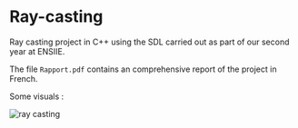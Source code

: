 # Ray-casting

Ray casting project in C++ using the SDL carried out as part of our second year at ENSIIE.

The file `Rapport.pdf` contains an comprehensive report of the project in French.

Some visuals :

![ray casting](https://github.com/BlackBip/Ray-tracing/assets/32956632/f43967d2-b286-4689-b744-34f2d7a94ebb)
